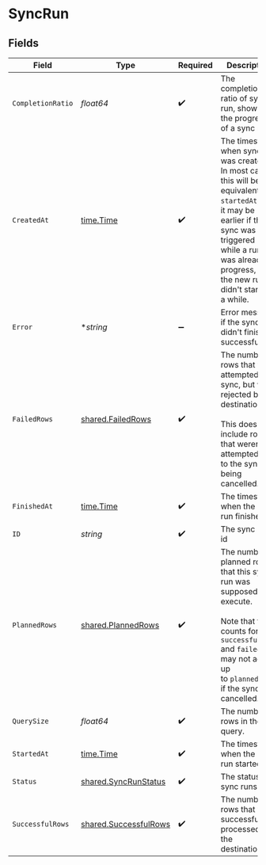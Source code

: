 # SyncRun


## Fields

| Field                                                                                                                                                                                                                         | Type                                                                                                                                                                                                                          | Required                                                                                                                                                                                                                      | Description                                                                                                                                                                                                                   |
| ----------------------------------------------------------------------------------------------------------------------------------------------------------------------------------------------------------------------------- | ----------------------------------------------------------------------------------------------------------------------------------------------------------------------------------------------------------------------------- | ----------------------------------------------------------------------------------------------------------------------------------------------------------------------------------------------------------------------------- | ----------------------------------------------------------------------------------------------------------------------------------------------------------------------------------------------------------------------------- |
| `CompletionRatio`                                                                                                                                                                                                             | *float64*                                                                                                                                                                                                                     | :heavy_check_mark:                                                                                                                                                                                                            | The completion ratio of sync run, showing the progress of a sync run                                                                                                                                                          |
| `CreatedAt`                                                                                                                                                                                                                   | [time.Time](https://pkg.go.dev/time#Time)                                                                                                                                                                                     | :heavy_check_mark:                                                                                                                                                                                                            | The timestamp when sync run was created. In most cases this will be<br/>equivalent to `startedAt`, but it may be earlier if the sync was triggered<br/>while a run was already in progress, and the new run didn't start for<br/>a while. |
| `Error`                                                                                                                                                                                                                       | **string*                                                                                                                                                                                                                     | :heavy_minus_sign:                                                                                                                                                                                                            | Error message if the sync run didn't finish successfully                                                                                                                                                                      |
| `FailedRows`                                                                                                                                                                                                                  | [shared.FailedRows](../../models/shared/failedrows.md)                                                                                                                                                                        | :heavy_check_mark:                                                                                                                                                                                                            | The number of rows that we attempted to sync, but were rejected by the<br/>destination.<br/><br/>This does not include rows that weren't attempted due to the sync being<br/>cancelled.                                       |
| `FinishedAt`                                                                                                                                                                                                                  | [time.Time](https://pkg.go.dev/time#Time)                                                                                                                                                                                     | :heavy_check_mark:                                                                                                                                                                                                            | The timestamp when the sync run finished                                                                                                                                                                                      |
| `ID`                                                                                                                                                                                                                          | *string*                                                                                                                                                                                                                      | :heavy_check_mark:                                                                                                                                                                                                            | The sync run's id                                                                                                                                                                                                             |
| `PlannedRows`                                                                                                                                                                                                                 | [shared.PlannedRows](../../models/shared/plannedrows.md)                                                                                                                                                                      | :heavy_check_mark:                                                                                                                                                                                                            | The number of planned rows that this sync run was supposed to execute.<br/><br/>Note that the counts for `successfulRows` and `failedRows` may not add up<br/>to `plannedRows` if the sync was cancelled.                     |
| `QuerySize`                                                                                                                                                                                                                   | *float64*                                                                                                                                                                                                                     | :heavy_check_mark:                                                                                                                                                                                                            | The number of rows in the query.                                                                                                                                                                                              |
| `StartedAt`                                                                                                                                                                                                                   | [time.Time](https://pkg.go.dev/time#Time)                                                                                                                                                                                     | :heavy_check_mark:                                                                                                                                                                                                            | The timestamp when the sync run started                                                                                                                                                                                       |
| `Status`                                                                                                                                                                                                                      | [shared.SyncRunStatus](../../models/shared/syncrunstatus.md)                                                                                                                                                                  | :heavy_check_mark:                                                                                                                                                                                                            | The status of sync runs                                                                                                                                                                                                       |
| `SuccessfulRows`                                                                                                                                                                                                              | [shared.SuccessfulRows](../../models/shared/successfulrows.md)                                                                                                                                                                | :heavy_check_mark:                                                                                                                                                                                                            | The number of rows that were successfully processed by the destination.                                                                                                                                                       |